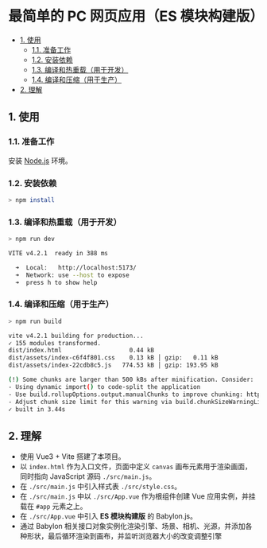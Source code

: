 # 最简单的 PC 网页应用（ES 模块构建版）<!-- omit in toc -->

- [1. 使用](#1-使用)
  - [1.1. 准备工作](#11-准备工作)
  - [1.2. 安装依赖](#12-安装依赖)
  - [1.3. 编译和热重载（用于开发）](#13-编译和热重载用于开发)
  - [1.4. 编译和压缩（用于生产）](#14-编译和压缩用于生产)
- [2. 理解](#2-理解)

## 1. 使用

### 1.1. 准备工作

安装 [Node.js](https://nodejs.org) 环境。

### 1.2. 安装依赖

```sh
> npm install
```

### 1.3. 编译和热重载（用于开发）

```sh
> npm run dev

VITE v4.2.1  ready in 388 ms

  ➜  Local:   http://localhost:5173/
  ➜  Network: use --host to expose
  ➜  press h to show help
```

### 1.4. 编译和压缩（用于生产）

```sh
> npm run build

vite v4.2.1 building for production...
✓ 155 modules transformed.
dist/index.html                   0.44 kB
dist/assets/index-c6f4f801.css    0.13 kB │ gzip:   0.11 kB
dist/assets/index-22cdb8c5.js   774.53 kB │ gzip: 193.95 kB

(!) Some chunks are larger than 500 kBs after minification. Consider:
- Using dynamic import() to code-split the application
- Use build.rollupOptions.output.manualChunks to improve chunking: https://rollupjs.org/configuration-options/#output-manualchunks
- Adjust chunk size limit for this warning via build.chunkSizeWarningLimit.
✓ built in 3.44s
```

## 2. 理解

- 使用 Vue3 + Vite 搭建了本项目。
- 以 `index.html` 作为入口文件，页面中定义 `canvas` 画布元素用于渲染画面，同时指向 JavaScript 源码 `./src/main.js`。
- 在 `./src/main.js` 中引入样式表 `./src/style.css`。
- 在 `./src/main.js` 中以 `./src/App.vue` 作为根组件创建 Vue 应用实例，并挂载在 `#app` 元素之上。
- 在 `./src/App.vue` 中引入 **ES 模块构建版** 的 Babylon.js。
- 通过 Babylon 相关接口对象实例化渲染引擎、场景、相机、光源，并添加各种形状，最后循环渲染到画布，并监听浏览器大小的改变调整引擎
